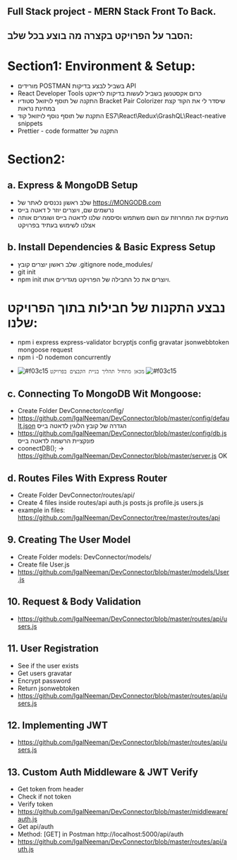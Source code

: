 ## Full Stack project - MERN Stack Front To Back.
## הסבר על הפרויקט בקצרה מה בוצע בכל שלב:


# Section1: Environment & Setup:
* מורידים POSTMAN בשביל לבצע בדיקות API
* React Developer Tools כרום אקסטנשן בשביל לעשות בדיקות לריאקט
* התקנה של תוסף לויזואל סטודיו Bracket Pair Colorizer שיסדר לי את הקוד קצת במחינת נראות
* התקנת של תוסף נוסף לויזואל קוד ES7\React\Redux\GrashQL\React-neative snippets
* Prettier - code formatter התקנה של


# Section2: 
## a. Express & MongoDB Setup
*  שלב ראשון נכנסים לאתר של https://MONGODB.com
* נרשמים שם, ויוצרים יוזר ל דאטה בייס
* מעתיקים את המחרוזת עם השם משתמש וסיסמה שלנו לדאטה בייס ושומרים אותה אצלנו לשימוש בעתיד בפרויקט


## b. Install Dependencies & Basic Express Setup
* שלב ראשון יוצרים קובץ .gitignore node_modules/
* git init
* npm init ויוצרים את כל החבילה של הפרויקט מגדירים אותו.
# נבצע התקנות של חבילות בתוך הפרויקט שלנו:
* npm i express express-validator bcryptjs config gravatar jsonwebbtoken mongoose request
* npm i -D nodemon concurrently
 
- ![#f03c15](https://via.placeholder.com/15/f03c15/000000?text=+) `מכאן מתחיל תהליך בניית הקבצים בפרויקט` ![#f03c15](https://via.placeholder.com/15/f03c15/000000?text=+)

## c. Connecting To MongoDB Wit Mongoose:
 *  Create Folder DevConnector/config/
 * https://github.com/IgalNeeman/DevConnector/blob/master/config/default.json הגדרה של קובץ הלוגין לדאטה בייס
 * https://github.com/IgalNeeman/DevConnector/blob/master/config/db.js פונקציית הרשמה לדאטה בייס
 * coonectDB(); -> https://github.com/IgalNeeman/DevConnector/blob/master/server.js OK

 ## d. Routes Files With Express Router
  * Create Folder DevConnector/routes/api/
  * Create 4 files inside routes/api auth.js posts.js profile.js users.js 
  * example in files: https://github.com/IgalNeeman/DevConnector/tree/master/routes/api 

## 9. Creating The User Model
* Create Folder models: DevConnector/models/
* Create file User.js
* https://github.com/IgalNeeman/DevConnector/blob/master/models/User.js

## 10. Request & Body Validation
* https://github.com/IgalNeeman/DevConnector/blob/master/routes/api/users.js

## 11. User Registration
* See if the user exists
* Get users gravatar
* Encrypt password
* Return jsonwebtoken
* https://github.com/IgalNeeman/DevConnector/blob/master/routes/api/users.js

## 12. Implementing JWT
* https://github.com/IgalNeeman/DevConnector/blob/master/routes/api/users.js

## 13. Custom Auth Middleware & JWT Verify
* Get token from header
* Check if not token
* Verify token
* https://github.com/IgalNeeman/DevConnector/blob/master/middleware/auth.js
* Get api/auth
* Method: [GET] in Postman http://localhost:5000/api/auth 
* https://github.com/IgalNeeman/DevConnector/blob/master/routes/api/auth.js
